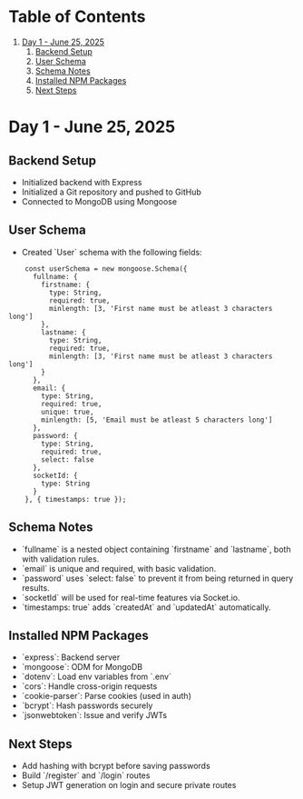 
# Table of Contents

1.  [Day 1 - June 25, 2025](#org1d84b53)
    1.  [Backend Setup](#orgf8224d8)
    2.  [User Schema](#orgd8dd7c6)
    3.  [Schema Notes](#org236e392)
    4.  [Installed NPM Packages](#org9bd6162)
    5.  [Next Steps](#org310ee0a)


<a id="org1d84b53"></a>

# Day 1 - June 25, 2025


<a id="orgf8224d8"></a>

## Backend Setup

-   Initialized backend with Express
-   Initialized a Git repository and pushed to GitHub
-   Connected to MongoDB using Mongoose


<a id="orgd8dd7c6"></a>

## User Schema

-   Created \`User\` schema with the following fields:

```
    const userSchema = new mongoose.Schema({
      fullname: {
        firstname: {
          type: String,
          required: true,
          minlength: [3, 'First name must be atleast 3 characters long']
        },
        lastname: {
          type: String,
          required: true,
          minlength: [3, 'First name must be atleast 3 characters long']
        }
      },
      email: {
        type: String,
        required: true,
        unique: true,
        minlength: [5, 'Email must be atleast 5 characters long']
      },
      password: {
        type: String,
        required: true,
        select: false
      },
      socketId: {
        type: String
      }
    }, { timestamps: true });
```

<a id="org236e392"></a>

## Schema Notes

-   \`fullname\` is a nested object containing \`firstname\` and \`lastname\`, both with validation rules.
-   \`email\` is unique and required, with basic validation.
-   \`password\` uses \`select: false\` to prevent it from being returned in query results.
-   \`socketId\` will be used for real-time features via Socket.io.
-   \`timestamps: true\` adds \`createdAt\` and \`updatedAt\` automatically.


<a id="org9bd6162"></a>

## Installed NPM Packages

-   \`express\`: Backend server
-   \`mongoose\`: ODM for MongoDB
-   \`dotenv\`: Load env variables from \`.env\`
-   \`cors\`: Handle cross-origin requests
-   \`cookie-parser\`: Parse cookies (used in auth)
-   \`bcrypt\`: Hash passwords securely
-   \`jsonwebtoken\`: Issue and verify JWTs


<a id="org310ee0a"></a>

## Next Steps

-   Add hashing with bcrypt before saving passwords
-   Build \`/register\` and \`/login\` routes
-   Setup JWT generation on login and secure private routes


